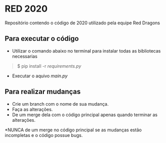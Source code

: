 # RED 2020

Repositório contendo o código de 2020 utilizado pela equipe Red Dragons

## Para executar o código
- Utilizar o comando abaixo no terminal para instalar todas as bibliotecas necessarias

>$ pip install -r *requirements.py*
- Executar o aquivo *main.py*

## Para realizar mudanças
- Crie um branch com o nome de sua mudança.
- Faça as alterações.
- De um merge dela com o código principal apenas quando terminar as alterações.

*NUNCA de um merge no código principal se as mudanças estão incompletas e o código possue bugs.

